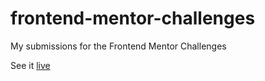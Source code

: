 # frontend-mentor-challenges

My submissions for the Frontend Mentor Challenges

See it [live](https://fervent-mayer-36e64f.netlify.com/)
